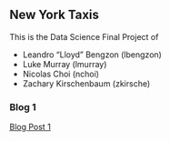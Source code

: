 ## New York Taxis

This is the Data Science Final Project of
- Leandro “Lloyd” Bengzon (lbengzon)
- Luke Murray (lmurray)
- Nicolas Choi (nchoi)
- Zachary Kirschenbaum (zkirsche)

### Blog 1
[Blog Post 1](https://nchoi.github.io/NewYorkTaxis/blogpost1)


